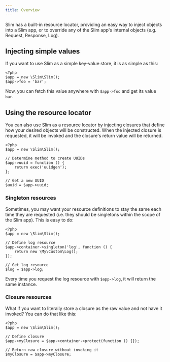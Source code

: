 ```yaml
---
title: Overview
---
```

Slim has a built-in resource locator, providing an easy way to inject objects into a Slim app, or
to override any of the Slim app's internal objects (e.g. Request, Response, Log).

## Injecting simple values

If you want to use Slim as a simple key-value store, it is as simple as this:

    <?php
    $app = new \Slim\Slim();
    $app->foo = 'bar';

Now, you can fetch this value anywhere with `$app->foo` and get its value `bar`.

## Using the resource locator

You can also use Slim as a resource locator by injecting closures that define how
your desired objects will be constructed. When the injected closure is requested, it will
be invoked and the closure's return value will be returned.

    <?php
    $app = new \Slim\Slim();

    // Determine method to create UUIDs
    $app->uuid = function () {
        return exec('uuidgen');
    };

    // Get a new UUID
    $uuid = $app->uuid;

### Singleton resources

Sometimes, you may want your resource definitions to stay the same each time they are requested
(i.e. they should be singletons within the scope of the Slim app). This is easy to do:

    <?php
    $app = new \Slim\Slim();

    // Define log resource
    $app->container->singleton('log', function () {
        return new \My\Custom\Log();
    });

    // Get log resource
    $log = $app->log;

Every time you request the log resource with `$app->log`, it will return the same instance.

### Closure resources

What if you want to literally store a closure as the raw value and not have it invoked? You can do that
like this:

    <?php
    $app = new \Slim\Slim();

    // Define closure
    $app->myClosure = $app->container->protect(function () {});

    // Return raw closure without invoking it
    $myClosure = $app->myClosure;

